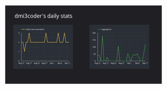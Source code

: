 [![](https://github.com/dmi3coder/dmi3coder/raw/master/__actual.png)](https://datastudio.google.com/reporting/e3e85128-1e75-43a2-97fe-dc2da583ab37)
